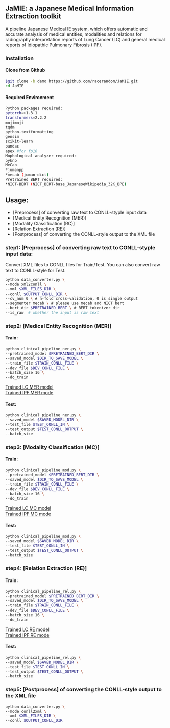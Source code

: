 ## JaMIE: a Japanese Medical Information Extraction toolkit
A pipeline Japanese Medical IE system, which offers automatic and accurate analysis of medical entities, modalities and relations for radiography interpretation reports of Lung Cancer (LC) and general medical reports of Idiopathic Pulmonary Fibrosis (IPF).

### Installation

#### Clone from Github

```bash
$git clone -b demo https://github.com/racerandom/JaMIE.git
cd JaMIE
```

#### Required Environment
```bash
Python packages required:
pytorch=>1.3.1
transformers=2.2.2
mojimoji
tqdm
python-textformatting
gensim
scikit-learn
pandas
apex #for fp16
Mophological analyzer required:
pyknp
MeCab
*jumanpp
*mecab (juman-dict)
Pretrained BERT required:
*NICT-BERT (NICT_BERT-base_JapaneseWikipedia_32K_BPE)
```

## Usage: 

* [Preprocess] of converting raw text to CONLL-styple input data
* [Medical Entity Recognition (MER)] 
* [Modality Classification (RC)] 
* [Relation Extraction (RE)] 
* [Postprocess] of converting the CONLL-style output to the XML file

### step1: [Preprocess] of converting raw text to CONLL-styple input data:

Convert XML files to CONLL files for Train/Test. You can also convert raw text to CONLL-style for Test.

```bash
python data_converter.py \
--mode xml2conll \
--xml $XML_FILES_DIR \
--conll $OUTPUT_CONLL_DIR \
--cv_num 0 \ # n-fold cross-validation, 0 is single output
--segmenter mecab \ # please use mecab and NICT bert
--bert_dir $PRETRAINED_BERT \ # BERT tokenizer dir
--is_raw  # whether the input is raw text    
```
### step2: [Medical Entity Recognition (MER)]

#### Train:
```bash
python clinical_pipeline_ner.py \
--pretrained_model $PRETRAINED_BERT_DIR \
--saved_model $DIR_TO_SAVE_MODEL \
--train_file $TRAIN_CONLL_FILE \
--dev_file $DEV_CONLL_FILE \
--batch_size 16 \
--do_train 
```

<a href="drive.google.com" target="_top">Trained LC MER model<a>\
<a href="drive.google.com" target="_top">Trained IPF MER mode<a>

#### Test:
```bash
python clinical_pipeline_ner.py \
--saved_model $SAVED_MODEL_DIR \
--test_file $TEST_CONLL_IN \
--test_output $TEST_CONLL_OUTPUT \
--batch_size  
```

### step3: [Modality Classification (MC)]

#### Train:
```bash
python clinical_pipeline_mod.py \
--pretrained_model $PRETRAINED_BERT_DIR \
--saved_model $DIR_TO_SAVE_MODEL \
--train_file $TRAIN_CONLL_FILE \
--dev_file $DEV_CONLL_FILE \
--batch_size 16 \
--do_train 
```
<a href="drive.google.com" target="_top">Trained LC MC model<a>\
<a href="drive.google.com" target="_top">Trained IPF MC mode<a>

#### Test:
```bash
python clinical_pipeline_mod.py \
--saved_model $SAVED_MODEL_DIR \
--test_file $TEST_CONLL_IN \
--test_output $TEST_CONLL_OUTPUT \
--batch_size  
```
### step4: [Relation Extraction (RE)]

#### Train:
```bash
python clinical_pipeline_rel.py \
--pretrained_model $PRETRAINED_BERT_DIR \
--saved_model $DIR_TO_SAVE_MODEL \
--train_file $TRAIN_CONLL_FILE \
--dev_file $DEV_CONLL_FILE \
--batch_size 16 \
--do_train 
```
<a href="drive.google.com" target="_top">Trained LC RE model<a>\
<a href="drive.google.com" target="_top">Trained IPF RE mode<a>

#### Test:
```bash
python clinical_pipeline_rel.py \
--saved_model $SAVED_MODEL_DIR \
--test_file $TEST_CONLL_IN \
--test_output $TEST_CONLL_OUTPUT \
--batch_size
```
### step5: [Postprocess] of converting the CONLL-style output to the XML file
```bash
python data_converter.py \
--mode conll2xml \
--xml $XML_FILES_DIR \
--conll $OUTPUT_CONLL_DIR 
```






